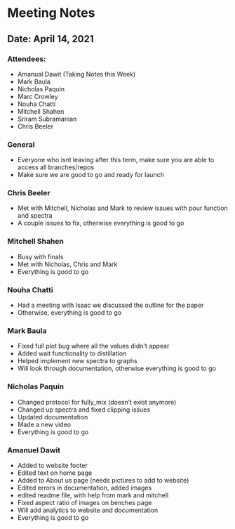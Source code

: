 # Meeting Notes

## Date: April 14, 2021

### Attendees:

* Amanual Dawit (Taking Notes this Week)
* Mark Baula
* Nicholas Paquin 
* Marc Crowley
* Nouha Chatti
* Mitchell Shahen
* Sriram Subramanian
* Chris Beeler

### General

* Everyone who isnt leaving after this term, make sure you are able to access all branches/repos 
* Make sure we are good to go and ready for launch

### Chris Beeler

* Met with Mitchell, Nicholas and Mark to review issues with pour function and spectra
* A couple issues to fix, otherwise everything is good to go

### Mitchell Shahen

* Busy with finals
* Met with Nicholas, Chris and Mark
* Everything is good to go

### Nouha Chatti

* Had a meeting with Isaac we discussed the outline for the paper 
* Otherwise, everything is good to go

### Mark Baula

* Fixed full plot bug where all the values didn't appear
* Added wait functionality to distillation
* Helped implement new spectra to graphs
* Will look through documentation, otherwise everything is good to go

### Nicholas Paquin

* Changed protocol for fully_mix (doesn’t exist anymore)
* Changed up spectra and fixed clipping issues
* Updated documentation
* Made a new video
* Everything is good to go 

### Amanuel Dawit

* Added to website footer
* Edited text on home page
* Added to About us page (needs pictures to add to website)
* Edited errors in documentation, added images
* edited readme file, with help from mark and mitchell
* Fixed aspect ratio of images on benches page
* Will add analytics to website and documentation
* Everything is good to go